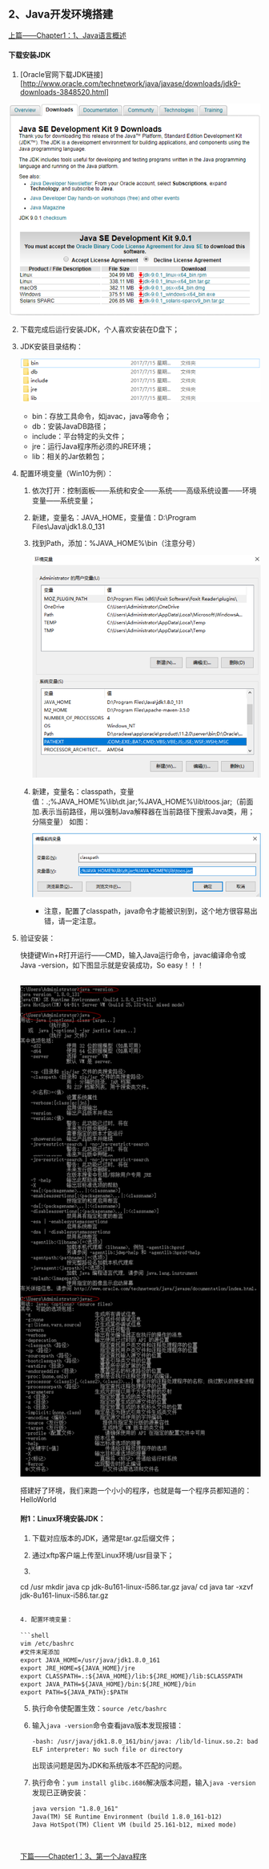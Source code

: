 ## 2、Java开发环境搭建

[上篇——Chapter1：1、Java语言概述](1、Java语言概述.md)

#### 下载安装JDK

1. [Oracle官网下载JDK链接][http://www.oracle.com/technetwork/java/javase/downloads/jdk9-downloads-3848520.html]

![下载](image/Oracle.png)

2. 下载完成后运行安装JDK，个人喜欢安装在D盘下；

3. JDK安装目录结构：

   ![目录结构](image/project.png)

   - bin：存放工具命令，如javac，java等命令；
   - db：安装JavaDB路径；
   - include：平台特定的头文件；
   - jre：运行Java程序所必须的JRE环境；
   - lib：相关的Jar依赖包；

4. 配置环境变量（Win10为例）：

   1. 依次打开：控制面板——系统和安全——系统——高级系统设置——环境变量——系统变量；

   2. 新建，变量名：JAVA_HOME，变量值：D:\Program Files\Java\jdk1.8.0_131

   3. 找到Path，添加：%JAVA_HOME%\bin（注意分号）

      ![环境变量](image/path.png)

   4. 新建，变量名：classpath，变量值：.;%JAVA_HOME%\lib\dt.jar;%JAVA_HOME%\lib\toos.jar;（前面加.表示当前路径，用以强制Java解释器在当前路径下搜索Java类，用；分隔变量）  如图：

      ![](image/classpath.png)

      - 注意，配置了classpath，java命令才能被识别到，这个地方很容易出错，请一定注意。

5. 验证安装：

   快捷键Win+R打开运行——CMD，输入Java运行命令，javac编译命令或Java -version，如下图显示就是安装成功，So easy！！！

   ​	![安装测试](image/testJava.png)

   搭建好了环境，我们来跑一个小小的程序，也就是每一个程序员都知道的：HelloWorld

   #### 附1：Linux环境安装JDK：

   1. 下载对应版本的JDK，通常是tar.gz后缀文件；

   2. 通过xftp客户端上传至Linux环境/usr目录下；

   3.  ```shell
      cd /usr 
      mkdir java
      cp jdk-8u161-linux-i586.tar.gz java/
      cd java 
      tar -xzvf jdk-8u161-linux-i586.tar.gz 
      ```

   4. 配置环境变量：

      ```shell
      vim /etc/bashrc
      #文件末尾添加
      export JAVA_HOME=/usr/java/jdk1.8.0_161
      export JRE_HOME=${JAVA_HOME}/jre
      export CLASSPATH=.:${JAVA_HOME}/lib:${JRE_HOME}/lib:$CLASSPATH
      export JAVA_PATH=${JAVA_HOME}/bin:${JRE_HOME}/bin
      export PATH=${JAVA_PATH}:$PATH
      ```

   5. 执行命令使配置生效：```source /etc/bashrc```

   6. 输入```java -version```命令查看java版本发现报错：

      ```shell
      -bash: /usr/java/jdk1.8.0_161/bin/java: /lib/ld-linux.so.2: bad ELF interpreter: No such file or directory
      ```

      出现该问题是因为JDK和系统版本不匹配的问题。

   7. 执行命令：```yum install glibc.i686```解决版本问题，输入```java -version```发现已正确安装：

      ```shell
      java version "1.8.0_161"
      Java(TM) SE Runtime Environment (build 1.8.0_161-b12)
      Java HotSpot(TM) Client VM (build 25.161-b12, mixed mode)
      ```

      ​

   [下篇——Chapter1：3、第一个Java程序](3、第一个Java程序.md)

   ​

